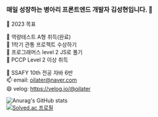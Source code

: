### 매일 성장하는 병아리 프론트엔드 개발자 김성현입니다. 👋

💬 2023 목표 <br>

  🌱 역량테스트 A형 취득(완료) <br>
  🌱 1학기 관통 프로젝트 수상하기 <br>
  🌱 프로그래머스 level 2 JS로 풀기 <br>
  🌱 PCCP Level 2 이상 취득 <br>
  

🔭 SSAFY 10th 전공 자바 6반 <br>
📫 email: oilater@naver.com <br>
😄 velog: https://velog.io/@oilater
<!--
**oilater/oilater** is a ✨ _special_ ✨ repository because its `README.md` (this file) appears on your GitHub profile.



- 
- 🌱 I’m currently learning ...
- 👯 I’m looking to collaborate on ...
- 🤔 I’m looking for help with ...
- 💬 Ask me about ...
- 📫 How to reach me: ...

- ⚡ Fun fact: ...
-->
![Anurag's GitHub stats](https://github-readme-stats.vercel.app/api?username=oilater&show_icons=true&theme=radical)
<br>
[![Solved.ac
프로필](http://mazassumnida.wtf/api/generate_badge?boj=oilater)](https://solved.ac/oilater)
